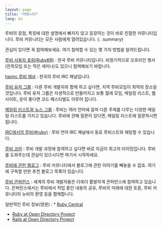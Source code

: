 ```yaml
---
layout: page
title: "커뮤니티"
lang: ko
---
```


루비의 장점, 특징에 대한 설명에서 빠지지 않고 등장하는 것이 바로 친절한 커뮤니티입니다. 루비 커뮤니티는 모든 사람에게
열려있습니다.
{: .summary}

관심이 있다면 꼭 참여해보세요. 여기 참여할 수 있는 몇 가지 방법을 알려드립니다.


[루비 사용자 포럼(RubyKR)](http://groups.google.com/group/rubykr)
: 한국 루비 커뮤니티입니다.
  비정기적으로 오프라인 행사(친목모임 또는 작은 세미나)도 있으니 참여해보기 바랍니다.

[hanirc 루비 채널](irc://irc.hanirc.org/ruby)
: 한국의 루비 IRC 채널입니다.

[루비 유저 그룹](user-groups/)
: 다른 루비 개발자와 함께 하고 싶다면, 지역 루비모임이 최적의 장소일 것입니다.
  루비 유저 그룹은 자생적으로 만들어지고 보통 월례 모임, 메일링 리스트,
  웹 사이트, 운이 좋다면 코드 페스티벌도 이루어 집니다.

[메일링 리스트와 뉴스 그룹](mailing-lists/)
: 루비는 여러 언어에 걸쳐 다른 주제를 다루는 다양한 메일링 리스트를 가지고 있습니다.
  루비에 관해 질문이 있다면, 메일링 리스트에 질문하시면 됩니다.

[IRC에서의 루비(#ruby)](irc://irc.freenode.net/ruby)
: 루비 언어 IRC 채널에서 동료 루비스트와 채팅할 수 있습니다.

[루비 코어](ruby-core/)
: 루비 개발 과정에 참여하고 싶다면 바로 지금이 최고의 타이밍입니다.
  루비를 도와주는데 관심이 있으시다면 여기서 시작하세요.

[루비에 관한 웹로그](weblogs/)
: 루비 커뮤니티에서 블로그에 관한 이야기를 빼놓을 수 없죠. 여기에
  구독할 만한 추천 블로그 목록이 있습니다.

[루비 콘퍼런스](conferences/)
: 세계의 루비 개발자들은 더욱더 활발하게 콘퍼런스에 참여하고 있습니다.
  콘퍼런스에서는 루비에서 작업 중인 내용의 공유, 루비의 미래에 대한 토론, 루비
  커뮤니티의 뉴비의 환영 등을 함께합니다.

일반적인 루비 정보(영문)
: * [Ruby Central][3]
  * [Ruby at Open Directory Project][4]
  * [Rails at Open Directory Project][5]

[3]: http://rubycentral.org/
[4]: http://dmoz.org/Computers/Programming/Languages/Ruby/
[5]: http://dmoz.org/Computers/Programming/Languages/Ruby/Software/Rails/
